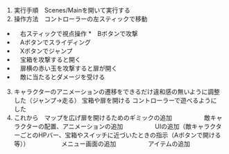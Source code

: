 1. 実行手順　Scenes/Mainを開いて実行する
2. 操作方法　コントローラーの左スティックで移動
* 　右スティックで視点操作
*　Bボタンで攻撃
* 　Aボタンでスライディング
* 　Xボタンでジャンプ
* 　宝箱を攻撃すると開く
* 　扉横の赤い玉を攻撃すると扉が開く
* 　敵に当たるとダメージを受ける
3. キャラクターのアニメーションの遷移をできるだけ違和感の無いように調整した（ジャンプ→走る）
   宝箱や扉を開ける
   コントローラーで遊べるようにした
4. これから　マップを広げ扉を開けるためのギミックの追加
   　　　　　敵キャラクターの配置、アニメーションの追加
   　　　　　UIの追加（敵キャラクターごとのHPバー、宝箱やスイッチに近づいたときの指示（Aボタンで開ける等））
   　　　　　メニュー画面の追加
   　　　　　アイテムの追加
